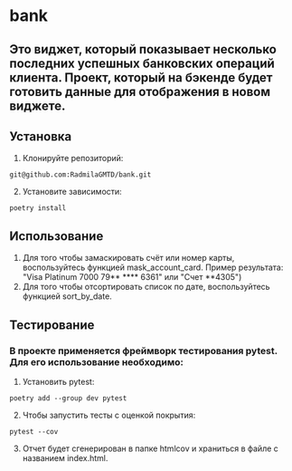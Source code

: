 # bank
## Это виджет, который показывает несколько последних успешных банковских операций клиента. Проект, который на бэкенде будет готовить данные для отображения в новом виджете.
## Установка
1. Клонируйте репозиторий:
```
git@github.com:RadmilaGMTD/bank.git
```
2. Установите зависимости:
```
poetry install
```
## Использование
1. Для того чтобы замаскировать счёт или номер карты, воспользуйтесь функцией mask_account_card. Пример результата: "Visa Platinum 7000 79** **** 6361" или "Счет **4305")
2. Для того чтобы отсортировать список по дате, воспользуйтесь функцией sort_by_date.
## Тестирование
### В проекте применяется фреймворк тестирования pytest. Для его использование необходимо:
1. Установить pytest:
```
poetry add --group dev pytest
```
2. Чтобы запустить тесты с оценкой покрытия:
```
pytest --cov
```
3. Отчет будет сгенерирован в папке htmlcov и храниться в файле с названием index.html.